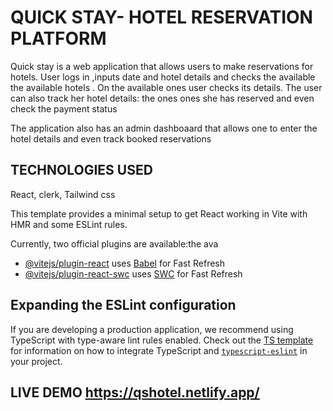# QUICK STAY- HOTEL RESERVATION PLATFORM

Quick stay is a web application that allows users to make reservations for hotels.
User logs in ,inputs date and hotel details and checks the available the available hotels .
On the available ones user checks its details.
The user can also track her hotel details: the ones ones she has reserved and even check the payment status

The application also has an admin dashboaard that allows one to enter the hotel details and even track
booked reservations

## TECHNOLOGIES USED

React,
clerk,
Tailwind css

This template provides a minimal setup to get React working in Vite with HMR and some ESLint rules.

Currently, two official plugins are available:the ava

- [@vitejs/plugin-react](https://github.com/vitejs/vite-plugin-react/blob/main/packages/plugin-react) uses [Babel](https://babeljs.io/) for Fast Refresh
- [@vitejs/plugin-react-swc](https://github.com/vitejs/vite-plugin-react/blob/main/packages/plugin-react-swc) uses [SWC](https://swc.rs/) for Fast Refresh

## Expanding the ESLint configuration

If you are developing a production application, we recommend using TypeScript with type-aware lint rules enabled. Check out the [TS template](https://github.com/vitejs/vite/tree/main/packages/create-vite/template-react-ts) for information on how to integrate TypeScript and [`typescript-eslint`](https://typescript-eslint.io) in your project.

## LIVE DEMO https://qshotel.netlify.app/
